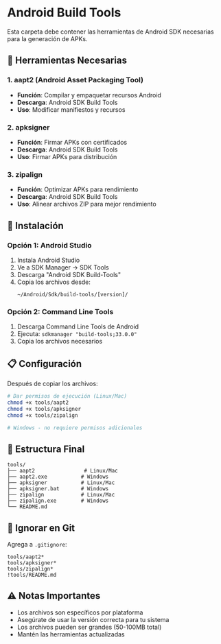 # Android Build Tools

Esta carpeta debe contener las herramientas de Android SDK necesarias para la generación de APKs.

## 📱 Herramientas Necesarias

### 1. aapt2 (Android Asset Packaging Tool)
- **Función**: Compilar y empaquetar recursos Android
- **Descarga**: Android SDK Build Tools
- **Uso**: Modificar manifiestos y recursos

### 2. apksigner
- **Función**: Firmar APKs con certificados
- **Descarga**: Android SDK Build Tools
- **Uso**: Firmar APKs para distribución

### 3. zipalign
- **Función**: Optimizar APKs para rendimiento
- **Descarga**: Android SDK Build Tools
- **Uso**: Alinear archivos ZIP para mejor rendimiento

## 🔧 Instalación

### Opción 1: Android Studio
1. Instala Android Studio
2. Ve a SDK Manager → SDK Tools
3. Descarga "Android SDK Build-Tools"
4. Copia los archivos desde:
   ```
   ~/Android/Sdk/build-tools/[version]/
   ```

### Opción 2: Command Line Tools
1. Descarga Command Line Tools de Android
2. Ejecuta: `sdkmanager "build-tools;33.0.0"`
3. Copia los archivos necesarios

## 📋 Configuración

Después de copiar los archivos:

```bash
# Dar permisos de ejecución (Linux/Mac)
chmod +x tools/aapt2
chmod +x tools/apksigner
chmod +x tools/zipalign

# Windows - no requiere permisos adicionales
```

## 📁 Estructura Final

```
tools/
├── aapt2                # Linux/Mac
├── aapt2.exe           # Windows
├── apksigner           # Linux/Mac
├── apksigner.bat       # Windows
├── zipalign            # Linux/Mac
├── zipalign.exe        # Windows
└── README.md
```

## 🚫 Ignorar en Git

Agrega a `.gitignore`:
```
tools/aapt2*
tools/apksigner*
tools/zipalign*
!tools/README.md
```

## ⚠️ Notas Importantes

- Los archivos son específicos por plataforma
- Asegúrate de usar la versión correcta para tu sistema
- Los archivos pueden ser grandes (50-100MB total)
- Mantén las herramientas actualizadas